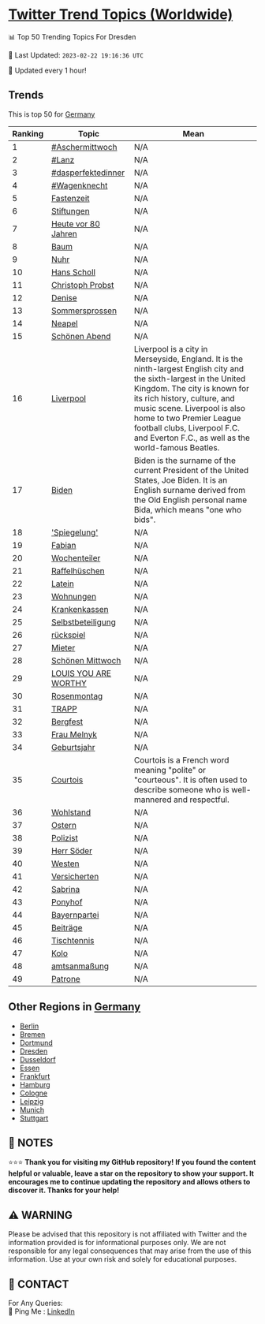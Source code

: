 [Twitter Trend Topics (Worldwide)](https://github.com/ErcinDedeoglu/Twitter-Trend-Topics)
==========


📊 Top 50 Trending Topics For Dresden

📆 Last Updated: `2023-02-22 19:16:36 UTC`

🔧 Updated every 1 hour!


## Trends

This is top 50 for [Germany](</Germany>)

| Ranking | Topic | Mean |
| ------- | ------------ | ------------ |
| 1 | [#Aschermittwoch](http://twitter.com/search?q=%23Aschermittwoch) | N/A |
| 2 | [#Lanz](http://twitter.com/search?q=%23Lanz) | N/A |
| 3 | [#dasperfektedinner](http://twitter.com/search?q=%23dasperfektedinner) | N/A |
| 4 | [#Wagenknecht](http://twitter.com/search?q=%23Wagenknecht) | N/A |
| 5 | [Fastenzeit](http://twitter.com/search?q=Fastenzeit) | N/A |
| 6 | [Stiftungen](http://twitter.com/search?q=Stiftungen) | N/A |
| 7 | [Heute vor 80 Jahren](http://twitter.com/search?q=Heute+vor+80+Jahren) | N/A |
| 8 | [Baum](http://twitter.com/search?q=Baum) | N/A |
| 9 | [Nuhr](http://twitter.com/search?q=Nuhr) | N/A |
| 10 | [Hans Scholl](http://twitter.com/search?q=Hans+Scholl) | N/A |
| 11 | [Christoph Probst](http://twitter.com/search?q=Christoph+Probst) | N/A |
| 12 | [Denise](http://twitter.com/search?q=Denise) | N/A |
| 13 | [Sommersprossen](http://twitter.com/search?q=Sommersprossen) | N/A |
| 14 | [Neapel](http://twitter.com/search?q=Neapel) | N/A |
| 15 | [Schönen Abend](http://twitter.com/search?q=Sch%c3%b6nen+Abend) | N/A |
| 16 | [Liverpool](http://twitter.com/search?q=Liverpool) | Liverpool is a city in Merseyside, England. It is the ninth-largest English city and the sixth-largest in the United Kingdom. The city is known for its rich history, culture, and music scene. Liverpool is also home to two Premier League football clubs, Liverpool F.C. and Everton F.C., as well as the world-famous Beatles. |
| 17 | [Biden](http://twitter.com/search?q=Biden) | Biden is the surname of the current President of the United States, Joe Biden. It is an English surname derived from the Old English personal name Bida, which means "one who bids". |
| 18 | ['Spiegelung'](http://twitter.com/search?q=%27Spiegelung%27) | N/A |
| 19 | [Fabian](http://twitter.com/search?q=Fabian) | N/A |
| 20 | [Wochenteiler](http://twitter.com/search?q=Wochenteiler) | N/A |
| 21 | [Raffelhüschen](http://twitter.com/search?q=Raffelh%c3%bcschen) | N/A |
| 22 | [Latein](http://twitter.com/search?q=Latein) | N/A |
| 23 | [Wohnungen](http://twitter.com/search?q=Wohnungen) | N/A |
| 24 | [Krankenkassen](http://twitter.com/search?q=Krankenkassen) | N/A |
| 25 | [Selbstbeteiligung](http://twitter.com/search?q=Selbstbeteiligung) | N/A |
| 26 | [rückspiel](http://twitter.com/search?q=r%c3%bcckspiel) | N/A |
| 27 | [Mieter](http://twitter.com/search?q=Mieter) | N/A |
| 28 | [Schönen Mittwoch](http://twitter.com/search?q=Sch%c3%b6nen+Mittwoch) | N/A |
| 29 | [LOUIS YOU ARE WORTHY](http://twitter.com/search?q=LOUIS+YOU+ARE+WORTHY) | N/A |
| 30 | [Rosenmontag](http://twitter.com/search?q=Rosenmontag) | N/A |
| 31 | [TRAPP](http://twitter.com/search?q=TRAPP) | N/A |
| 32 | [Bergfest](http://twitter.com/search?q=Bergfest) | N/A |
| 33 | [Frau Melnyk](http://twitter.com/search?q=Frau+Melnyk) | N/A |
| 34 | [Geburtsjahr](http://twitter.com/search?q=Geburtsjahr) | N/A |
| 35 | [Courtois](http://twitter.com/search?q=Courtois) | Courtois is a French word meaning "polite" or "courteous". It is often used to describe someone who is well-mannered and respectful. |
| 36 | [Wohlstand](http://twitter.com/search?q=Wohlstand) | N/A |
| 37 | [Ostern](http://twitter.com/search?q=Ostern) | N/A |
| 38 | [Polizist](http://twitter.com/search?q=Polizist) | N/A |
| 39 | [Herr Söder](http://twitter.com/search?q=Herr+S%c3%b6der) | N/A |
| 40 | [Westen](http://twitter.com/search?q=Westen) | N/A |
| 41 | [Versicherten](http://twitter.com/search?q=Versicherten) | N/A |
| 42 | [Sabrina](http://twitter.com/search?q=Sabrina) | N/A |
| 43 | [Ponyhof](http://twitter.com/search?q=Ponyhof) | N/A |
| 44 | [Bayernpartei](http://twitter.com/search?q=Bayernpartei) | N/A |
| 45 | [Beiträge](http://twitter.com/search?q=Beitr%c3%a4ge) | N/A |
| 46 | [Tischtennis](http://twitter.com/search?q=Tischtennis) | N/A |
| 47 | [Kolo](http://twitter.com/search?q=Kolo) | N/A |
| 48 | [amtsanmaßung](http://twitter.com/search?q=amtsanma%c3%9fung) | N/A |
| 49 | [Patrone](http://twitter.com/search?q=Patrone) | N/A |



## Other Regions in [Germany](</Germany>)

* [Berlin](</Germany/Berlin.md>)
* [Bremen](</Germany/Bremen.md>)
* [Dortmund](</Germany/Dortmund.md>)
* [Dresden](</Germany/Dresden.md>)
* [Dusseldorf](</Germany/Dusseldorf.md>)
* [Essen](</Germany/Essen.md>)
* [Frankfurt](</Germany/Frankfurt.md>)
* [Hamburg](</Germany/Hamburg.md>)
* [Cologne](</Germany/Cologne.md>)
* [Leipzig](</Germany/Leipzig.md>)
* [Munich](</Germany/Munich.md>)
* [Stuttgart](</Germany/Stuttgart.md>)



## 📝 NOTES

⭐⭐⭐ **Thank you for visiting my GitHub repository! If you found the content helpful or valuable, leave a star on the repository to show your support. It encourages me to continue updating the repository and allows others to discover it. Thanks for your help!**


## ⚠️ WARNING

Please be advised that this repository is not affiliated with Twitter and the information provided is for informational purposes only. We are not responsible for any legal consequences that may arise from the use of this information. Use at your own risk and solely for educational purposes.


## 📨 CONTACT

 For Any Queries:  
            🏓 Ping Me : [LinkedIn](https://www.linkedin.com/in/ercindedeoglu/)
